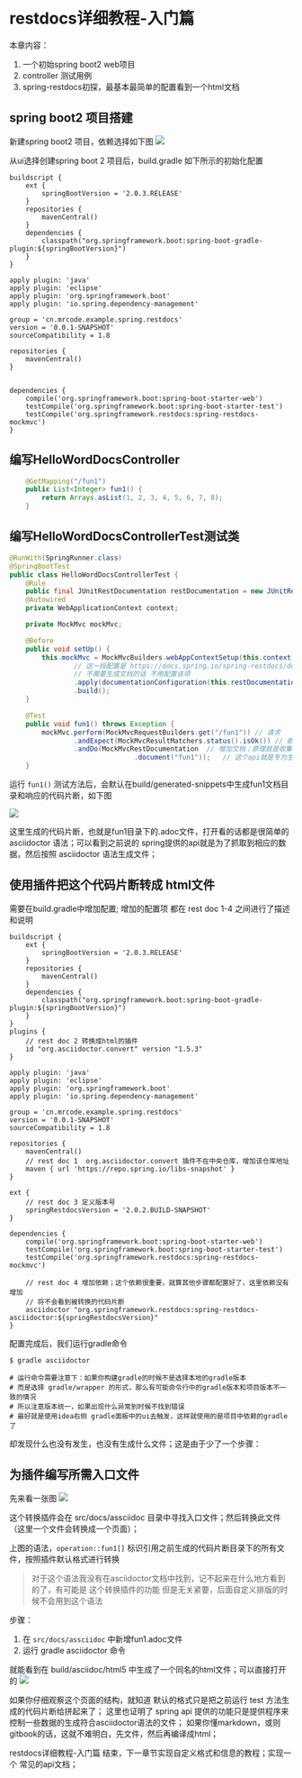 # restdocs详细教程-入门篇
本章内容：

1. 一个初始spring boot2 web项目
2. controller 测试用例
3. spring-restdocs初探，最基本最简单的配置看到一个html文档

## spring boot2 项目搭建

新建spring boot2 项目，依赖选择如下图
![](/assets/image/spring/spring_restdocs_asciidoctor/snipaste_20180720_090426.png)

从ui选择创建spring boot 2 项目后，build.gradle 如下所示的初始化配置
```
buildscript {
	ext {
		springBootVersion = '2.0.3.RELEASE'
	}
	repositories {
		mavenCentral()
	}
	dependencies {
		classpath("org.springframework.boot:spring-boot-gradle-plugin:${springBootVersion}")
	}
}

apply plugin: 'java'
apply plugin: 'eclipse'
apply plugin: 'org.springframework.boot'
apply plugin: 'io.spring.dependency-management'

group = 'cn.mrcode.example.spring.restdocs'
version = '0.0.1-SNAPSHOT'
sourceCompatibility = 1.8

repositories {
	mavenCentral()
}


dependencies {
	compile('org.springframework.boot:spring-boot-starter-web')
	testCompile('org.springframework.boot:spring-boot-starter-test')
	testCompile('org.springframework.restdocs:spring-restdocs-mockmvc')
}
```

## 编写HelloWordDocsController

```java
    @GetMapping("/fun1")
    public List<Integer> fun1() {
        return Arrays.asList(1, 2, 3, 4, 5, 6, 7, 8);
    }
```

## 编写HelloWordDocsControllerTest测试类

```java
@RunWith(SpringRunner.class)
@SpringBootTest
public class HelloWordDocsControllerTest {
    @Rule
    public final JUnitRestDocumentation restDocumentation = new JUnitRestDocumentation();
    @Autowired
    private WebApplicationContext context;

    private MockMvc mockMvc;

    @Before
    public void setUp() {
        this.mockMvc = MockMvcBuilders.webAppContextSetup(this.context)
                // 这一段配置是 https://docs.spring.io/spring-restdocs/docs/current/reference/html5/ 官网中的配置
                // 不需要生成文档的话 不用配置该项
                .apply(documentationConfiguration(this.restDocumentation))
                .build();
    }

    @Test
    public void fun1() throws Exception {
        mockMvc.perform(MockMvcRequestBuilders.get("/fun1")) // 请求
                .andExpect(MockMvcResultMatchers.status().isOk()) // 断言HTTP状态为200，否则异常
                .andDo(MockMvcRestDocumentation  // 增加文档；原理就是收集一些请求响应数据按照asciidoctor语法生成“.adoc”文件；
                               .document("fun1"));   // 这个api就是专为生成asciidoctor的配置api；更详细的配置可以参考他的官网
    }
```

运行 `fun1()` 测试方法后，会默认在build/generated-snippets中生成fun1文档目录和响应的代码片断，如下图

![](/assets/image/spring/spring_restdocs_asciidoctor/snipaste_20180720_093241.png)

这里生成的代码片断，也就是fun1目录下的.adoc文件，打开看的话都是很简单的 asciidoctor 语法；可以看到之前说的 spring提供的api就是为了抓取到相应的数据，然后按照 asciidoctor 语法生成文件；

## 使用插件把这个代码片断转成 html文件

需要在build.gradle中增加配置; 增加的配置项 都在 rest doc 1-4 之间进行了描述和说明

```
buildscript {
    ext {
        springBootVersion = '2.0.3.RELEASE'
    }
    repositories {
        mavenCentral()
    }
    dependencies {
        classpath("org.springframework.boot:spring-boot-gradle-plugin:${springBootVersion}")
    }
}
plugins {
    // rest doc 2 转换成html的插件
    id "org.asciidoctor.convert" version "1.5.3"
}

apply plugin: 'java'
apply plugin: 'eclipse'
apply plugin: 'org.springframework.boot'
apply plugin: 'io.spring.dependency-management'

group = 'cn.mrcode.example.spring.restdocs'
version = '0.0.1-SNAPSHOT'
sourceCompatibility = 1.8

repositories {
    mavenCentral()
    // rest doc 1  org.asciidoctor.convert 插件不在中央仓库，增加该仓库地址
    maven { url 'https://repo.spring.io/libs-snapshot' }
}

ext {
    // rest doc 3 定义版本号
    springRestdocsVersion = '2.0.2.BUILD-SNAPSHOT'
}

dependencies {
    compile('org.springframework.boot:spring-boot-starter-web')
    testCompile('org.springframework.boot:spring-boot-starter-test')
    testCompile('org.springframework.restdocs:spring-restdocs-mockmvc')

    // rest doc 4 增加依赖；这个依赖很重要，就算其他步骤都配置好了，这里依赖没有增加
    // 将不会看到被转换的代码片断
    asciidoctor "org.springframework.restdocs:spring-restdocs-asciidoctor:${springRestdocsVersion}"
}
```

配置完成后，我们运行gradle命令 
```
$ gradle asciidoctor

# 运行命令需要注意下：如果你构建gradle的时候不是选择本地的gradle版本
# 而是选择 gradle/wrapper 的形式，那么有可能命令行中的gradle版本和项目版本不一致的情况
# 所以注意版本统一，如果出现什么异常到时候不找到错误
# 最好就是使用idea右侧 gradle面板中的ui去触发，这样就使用的是项目中依赖的gradle了
```

却发现什么也没有发生，也没有生成什么文件；这是由于少了一个步骤：

## 为插件编写所需入口文件
先来看一张图
![](/assets/image/spring/spring_restdocs_asciidoctor/snipaste_20180720_100045.png)

这个转换插件会在 src/docs/assciidoc 目录中寻找入口文件；然后转换此文件（这里一个文件会转换成一个页面）；

上图的语法，`operation::fun1[]` 标识引用之前生成的代码片断目录下的所有文件，按照插件默认格式进行转换

> 对于这个语法我没有在asciidoctor文档中找到，记不起来在什么地方看到的了，有可能是 这个转换插件的功能
> 但是无关紧要，后面自定义排版的时候不会用到这个语法

步骤：

1. 在 `src/docs/assciidoc` 中新增fun1.adoc文件
2. 运行 gradle asciidoctor 命令

就能看到在 build/asciidoc/html5 中生成了一个同名的html文件；可以直接打开的
![](/assets/image/spring/spring_restdocs_asciidoctor/snipaste_20180720_101348.png)


如果你仔细观察这个页面的结构，就知道 默认的格式只是把之前运行 test 方法生成的代码片断给拼起来了；
这里也证明了 spring api 提供的功能只是提供程序来控制一些数据的生成符合asciidoctor语法的文件；
如果你懂markdown，或则 gitbook的话，这就不难明白，先文件，然后再编译成html；

restdocs详细教程-入门篇 结束，下一章节实现自定义格式和信息的教程；实现一个 常见的api文档；

